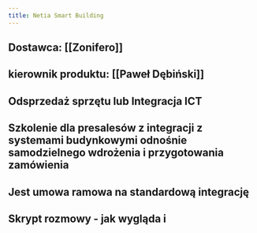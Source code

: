 ```yaml
---
title: Netia Smart Building
---
```


## Dostawca: [[Zonifero]]
## kierownik produktu: [[Paweł Dębiński]]
## Odsprzedaż sprzętu lub Integracja ICT
## Szkolenie dla presalesów z integracji z systemami budynkowymi odnośnie samodzielnego wdrożenia i przygotowania zamówienia
## Jest umowa ramowa na standardową integrację
## Skrypt rozmowy - jak wygląda i
